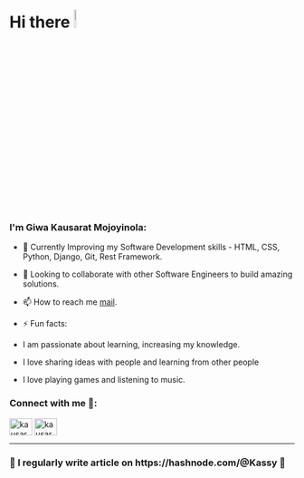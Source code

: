 
<h1> Hi there <img src="https://raw.githubusercontent.com/MartinHeinz/MartinHeinz/master/wave.gif" width="9%" height="9%" /> </h1>
<h3> I'm Giwa Kausarat Mojoyinola: </h3>

- 🌱 Currently Improving my Software Development skills - HTML, CSS, Python, Django, Git, Rest Framework.

- 👯 Looking to collaborate with other Software Engineers to build amazing solutions.

- 📫 How to reach me [mail](mailto:kausaratg@gmail.com).

- ⚡ Fun facts:
- I am passionate about learning, increasing my knowledge.
- I love sharing ideas with people and learning from other people
- I love playing games and listening to music.

<h3> Connect with me 🤝: </h3>

<a href="https://twitter.com/kausarat_g" target="_blank"><img align="center" src="https://raw.githubusercontent.com/rahuldkjain/github-profile-readme-generator/master/src/images/icons/Social/twitter.svg" alt="kausarat_g" height="30" width="40" /></a>
<a href="https://www.linkedin.com/in/kausarat-giwa-09790b246/" target="blank"><img align="center" src="https://raw.githubusercontent.com/rahuldkjain/github-profile-readme-generator/master/src/images/icons/Social/linked-in-alt.svg" alt="kausarat-giwa" height="30" width="40" /></a>



---

<h3> 📕 I regularly write article on https://hashnode.com/@Kassy 📕 </h3>

